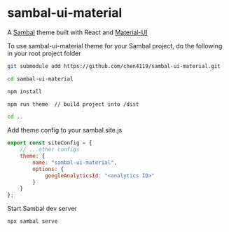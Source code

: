 # sambal-ui-material

A [Sambal](https://www.sambal.dev) theme built with React and [Material-UI](https://material-ui.com)

To use sambal-ui-material theme for your Sambal project, do the following in your root project folder

```sh
git submodule add https://github.com/chen4119/sambal-ui-material.git

cd sambal-ui-material

npm install

npm run theme  // build project into /dist

cd ..

```

Add theme config to your sambal.site.js

```js
export const siteConfig = {
    // ...other configs
    theme: {
        name: "sambal-ui-material",
        options: {
            googleAnalyticsId: "<analytics ID>"
        }
    }
};
```

Start Sambal dev server

```sh
npx sambal serve
```